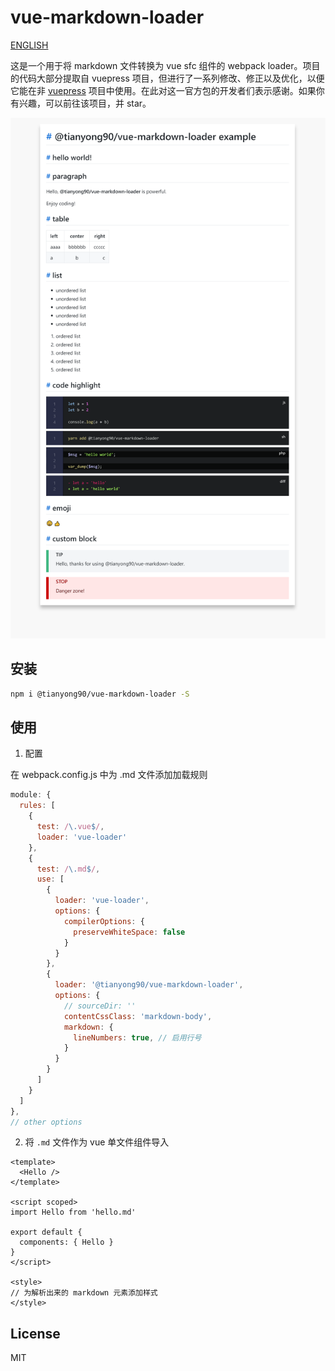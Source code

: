 # vue-markdown-loader

[ENGLISH](./README.md)

这是一个用于将 markdown 文件转换为 vue sfc 组件的 webpack loader。项目的代码大部分提取自 vuepress 项目，但进行了一系列修改、修正以及优化，以便它能在非 [vuepress](https://github.com/vuejs/vuepress) 项目中使用。在此对这一官方包的开发者们表示感谢。如果你有兴趣，可以前往该项目，并 star。

![screenshot](./images/screenshot.png)

## 安装

```bash
npm i @tianyong90/vue-markdown-loader -S
```

## 使用

1. 配置

在 webpack.config.js 中为 .md 文件添加加载规则

```js
module: {
  rules: [
    {
      test: /\.vue$/,
      loader: 'vue-loader'
    },
    {
      test: /\.md$/,
      use: [
        {
          loader: 'vue-loader',
          options: {
            compilerOptions: {
              preserveWhiteSpace: false
            }
          }
        },
        {
          loader: '@tianyong90/vue-markdown-loader',
          options: {
            // sourceDir: ''
            contentCssClass: 'markdown-body',
            markdown: {
              lineNumbers: true, // 启用行号
            }
          }
        }
      ]
    }
  ]
},
// other options
```

2. 将 `.md` 文件作为 vue 单文件组件导入

```vue
<template>
  <Hello />
</template>

<script scoped>
import Hello from 'hello.md'

export default {
  components: { Hello }
}
</script>

<style>
// 为解析出来的 markdown 元素添加样式
</style>
```

## License

MIT
